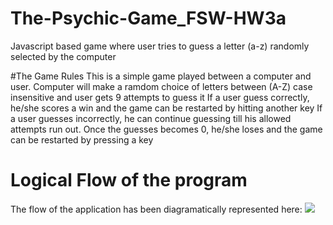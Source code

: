 # The-Psychic-Game_FSW-HW3a
Javascript based game where user tries to guess a letter (a-z) randomly selected by the computer

#The Game Rules
This is a simple game played between a computer and user.
Computer will make a ramdom choice of letters between (A-Z) case insensitive and user gets 9 attempts to guess it
If a user guess correctly, he/she scores a win and the game can be restarted by hitting another key
If a user guesses incorrectly, he can continue guessing till his allowed attempts run out.
Once the guesses becomes 0, he/she loses and the game can be restarted by pressing a key


# Logical Flow of the program
The flow of the application has been diagramatically represented here:
<img src="https://docs.google.com/drawings/d/e/2PACX-1vQKKbBSIBzdMSJ0Vxz0cllFlsR36w73LBaGRhJSI3eBFI57KbD2n8QP0b13zszNy7TSCnjS-k3hDUQ-/pub?w=1444&h=1072">

